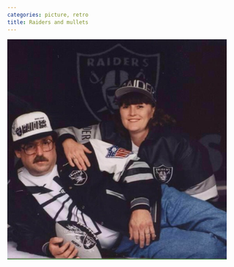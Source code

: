 ```yaml
---
categories: picture, retro
title: Raiders and mullets
---
```


![raiders](https://raw.githubusercontent.com/muneer78/muneer78.github.io/master/images/raiders.jpg)



